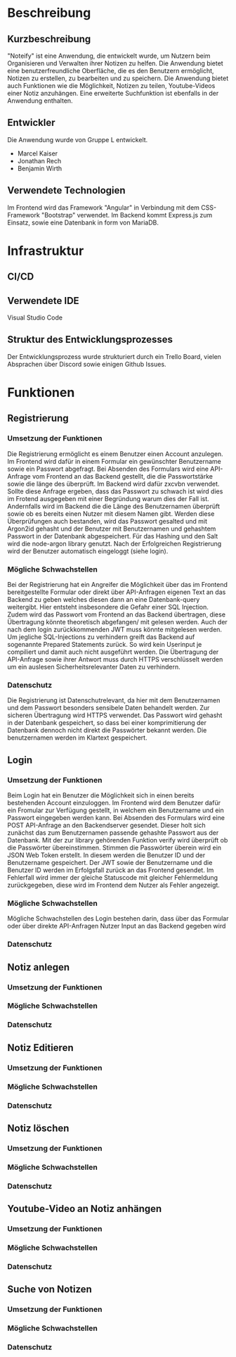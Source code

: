 # Beschreibung
## Kurzbeschreibung
"Noteify" ist eine Anwendung, die entwickelt wurde, um Nutzern beim Organisieren und Verwalten ihrer Notizen zu helfen. Die Anwendung bietet eine benutzerfreundliche Oberfläche, die es den Benutzern ermöglicht, Notizen zu erstellen, zu bearbeiten und zu speichern. Die Anwendung bietet auch Funktionen wie die Möglichkeit, Notizen zu teilen, Youtube-Videos einer Notiz anzuhängen. Eine erweiterte Suchfunktion ist ebenfalls in der Anwendung enthalten.

## Entwickler
Die Anwendung wurde von Gruppe L entwickelt.
- Marcel Kaiser
- Jonathan Rech
- Benjamin Wirth

## Verwendete Technologien
Im Frontend wird das Framework "Angular" in Verbindung mit dem CSS-Framework "Bootstrap" verwendet.
Im Backend kommt Express.js zum Einsatz, sowie eine Datenbank in form von MariaDB.


# Infrastruktur
## CI/CD
## Verwendete IDE
Visual Studio Code
## Struktur des Entwicklungsprozesses
Der Entwicklungsprozess wurde strukturiert durch ein Trello Board, vielen Absprachen über Discord sowie einigen Github Issues.

# Funktionen

## Registrierung
### Umsetzung der Funktionen
Die Registrierung ermöglicht es einem Benutzer einen Account anzulegen. Im Frontend wird dafür in einem Formular ein gewünschter Benutzername sowie ein Passwort abgefragt. Bei Absenden des Formulars wird eine API-Anfrage vom Frontend an das Backend gestellt, die die Passwortstärke sowie die länge des überprüft. Im Backend wird dafür zxcvbn verwendet. Sollte diese Anfrage ergeben, dass das Passwort zu schwach ist wird dies im Frotend ausgegeben mit einer Begründung warum dies der Fall ist. Andernfalls wird im Backend die  die Länge des Benutzernamen überprüft sowie ob es bereits einen Nutzer mit diesem Namen gibt. Werden diese Überprüfungen auch bestanden, wird das Passwort gesalted und mit Argon2id gehasht und der Benutzer mit Benutzernamen und gehashtem Passwort in der Datenbank abgespeichert. Für das Hashing und den Salt wird die node-argon library genutzt. Nach der Erfolgreichen Registrierung wird der Benutzer automatisch eingeloggt (siehe login).
### Mögliche Schwachstellen
Bei der Registrierung hat ein Angreifer die Möglichkeit über das im Frontend bereitgestellte Formular oder direkt über API-Anfragen eigenen Text an das Backend zu geben welches diesen dann an eine Datenbank-query weitergibt. Hier entsteht insbesondere die Gefahr einer SQL Injection. Zudem wird das Passwort vom Frontend an das Backend übertragen, diese Übertragung könnte theoretisch abgefangen/ mit gelesen werden. Auch der nach dem login zurückkommenden JWT muss könnte mitgelesen werden. Um jegliche SQL-Injections zu verhindern greift das Backend auf sogenannte Prepared Statements zurück. So wird kein Userinput je compiliert und damit auch nicht ausgeführt werden. Die Übertragung der API-Anfrage sowie ihrer Antwort muss durch HTTPS verschlüsselt werden um ein auslesen Sicherheitsrelevanter Daten zu verhindern.
### Datenschutz
Die Registrierung ist Datenschutrelevant, da hier mit dem Benutzernamen und dem Passwort besonders sensibele Daten behandelt werden. Zur sicheren Übertragung wird HTTPS verwendet. Das Passwort wird gehasht in der Datenbank gespeichert, so dass bei einer komprimitierung der Datenbank dennoch nicht direkt die Passwörter bekannt werden. Die benutzernamen werden im Klartext gespeichert.

## Login
### Umsetzung der Funktionen
Beim Login hat ein Benutzer die Möglichkeit sich in einen bereits bestehenden Account einzuloggen. Im Frontend wird dem Benutzer dafür ein Fromular zur Verfügung gestellt, in welchem ein Benutzername und ein Passwort eingegeben werden kann. Bei Absenden des Formulars wird eine POST API-Anfrage an den Backendserver gesendet. Dieser holt sich zunächst das zum Benutzernamen passende gehashte Passwort aus der Datenbank. Mit der zur library gehörenden Funktion verify wird überprüft ob die Passwörter übereinstimmen. Stimmen die Passwörter überein wird ein JSON Web Token erstellt. In diesem werden die Benutzer ID und der Benutzername gespeichert. Der JWT sowie der Benutzername und die Benutzer ID werden im Erfolgsfall zurück an das Frontend gesendet. Im Fehlerfall wird immer der gleiche Statuscode mit gleicher Fehlermeldung zurückgegeben, diese wird im Frontend dem Nutzer als Fehler angezeigt.
### Mögliche Schwachstellen
Mögliche Schwachstellen des Login bestehen darin, dass über das Formular oder über direkte API-Anfragen Nutzer Input an das Backend gegeben wird 
### Datenschutz

## Notiz anlegen
### Umsetzung der Funktionen
### Mögliche Schwachstellen
### Datenschutz
## Notiz Editieren
### Umsetzung der Funktionen
### Mögliche Schwachstellen
### Datenschutz
## Notiz löschen
### Umsetzung der Funktionen
### Mögliche Schwachstellen
### Datenschutz
## Youtube-Video an Notiz anhängen
### Umsetzung der Funktionen
### Mögliche Schwachstellen
### Datenschutz
## Suche von Notizen
### Umsetzung der Funktionen
### Mögliche Schwachstellen
### Datenschutz

